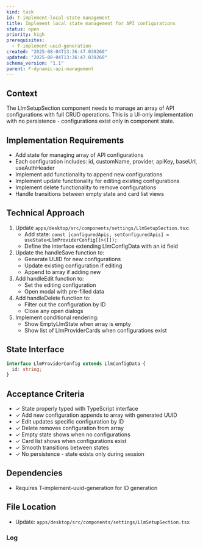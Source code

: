 ```yaml
---
kind: task
id: T-implement-local-state-management
title: Implement local state management for API configurations
status: open
priority: high
prerequisites:
  - T-implement-uuid-generation
created: "2025-08-04T13:36:47.039260"
updated: "2025-08-04T13:36:47.039260"
schema_version: "1.1"
parent: F-dynamic-api-management
---
```


## Context

The LlmSetupSection component needs to manage an array of API configurations with full CRUD operations. This is a UI-only implementation with no persistence - configurations exist only in component state.

## Implementation Requirements

- Add state for managing array of API configurations
- Each configuration includes: id, customName, provider, apiKey, baseUrl, useAuthHeader
- Implement add functionality to append new configurations
- Implement update functionality for editing existing configurations
- Implement delete functionality to remove configurations
- Handle transitions between empty state and card list views

## Technical Approach

1. Update `apps/desktop/src/components/settings/LlmSetupSection.tsx`:
   - Add state: `const [configuredApis, setConfiguredApis] = useState<LlmProviderConfig[]>([]);`
   - Define the interface extending LlmConfigData with an id field
2. Update the handleSave function to:
   - Generate UUID for new configurations
   - Update existing configuration if editing
   - Append to array if adding new
3. Add handleEdit function to:
   - Set the editing configuration
   - Open modal with pre-filled data
4. Add handleDelete function to:
   - Filter out the configuration by ID
   - Close any open dialogs
5. Implement conditional rendering:
   - Show EmptyLlmState when array is empty
   - Show list of LlmProviderCards when configurations exist

## State Interface

```typescript
interface LlmProviderConfig extends LlmConfigData {
  id: string;
}
```

## Acceptance Criteria

- ✓ State properly typed with TypeScript interface
- ✓ Add new configuration appends to array with generated UUID
- ✓ Edit updates specific configuration by ID
- ✓ Delete removes configuration from array
- ✓ Empty state shows when no configurations
- ✓ Card list shows when configurations exist
- ✓ Smooth transitions between states
- ✓ No persistence - state exists only during session

## Dependencies

- Requires T-implement-uuid-generation for ID generation

## File Location

- Update: `apps/desktop/src/components/settings/LlmSetupSection.tsx`

### Log
